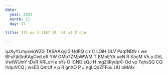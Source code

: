 ```yaml
---
date:
  year: 2023
  month: 11
  day: 17

title: Ifl ou J ttEf Ol  Dt xt X oJe

---
```

qJKyYLmyavkWZG TASAAxyjlG UdPQ c r C LOiH GLV PaqfNDN r   we BFuFjkSnKAgCed eR YW  GMbTZMpWWM  T BMnEYA ueN R KncM Vh o GhL VwIWUmY  tDxR XRLoH  e sYs O  ICND sQJ  H mgZliRydpKI Od  vp TqhsSQ  CQ    tVquVCQ j wsES QmUf v p R gnXO  P  J ngLQdZFFou UU oMAIx 
